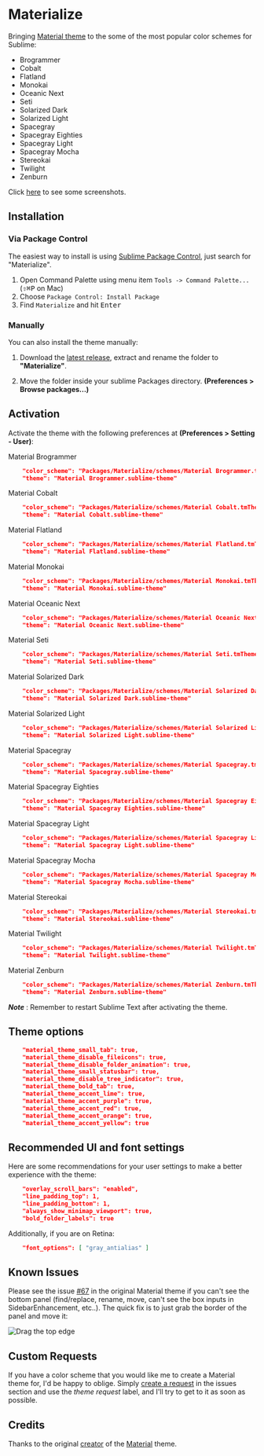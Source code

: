 # Materialize
Bringing [Material theme](https://github.com/equinusocio/material-theme) to the some of the most popular color schemes for Sublime:

* Brogrammer
* Cobalt
* Flatland
* Monokai
* Oceanic Next
* Seti
* Solarized Dark
* Solarized Light
* Spacegray
* Spacegray Eighties
* Spacegray Light
* Spacegray Mocha
* Stereokai
* Twilight
* Zenburn

Click [here](/Screenshots.md) to see some screenshots.

## Installation

### Via Package Control

The easiest way to install is using [Sublime Package Control](https://packagecontrol.io/installation), just search for "Materialize".

1. Open Command Palette using menu item `Tools -> Command Palette...` (<kbd>⇧</kbd><kbd>⌘</kbd><kbd>P</kbd> on Mac)
2. Choose `Package Control: Install Package`
3. Find `Materialize` and hit <kbd>Enter</kbd>


### Manually

You can also install the theme manually:

1. Download the [latest release](https://github.com/saadq/Materialize/releases/latest), extract and rename the folder to **"Materialize"**.

2. Move the folder inside your sublime Packages directory. **(Preferences > Browse packages...)**


## Activation
Activate the theme with the following preferences at  **(Preferences > Setting - User)**:

Material Brogrammer
```json
    "color_scheme": "Packages/Materialize/schemes/Material Brogrammer.tmTheme",
    "theme": "Material Brogrammer.sublime-theme"
```

Material Cobalt
```json
    "color_scheme": "Packages/Materialize/schemes/Material Cobalt.tmTheme",
    "theme": "Material Cobalt.sublime-theme"
```

Material Flatland
```json
    "color_scheme": "Packages/Materialize/schemes/Material Flatland.tmTheme",
    "theme": "Material Flatland.sublime-theme"
```

Material Monokai
```json
    "color_scheme": "Packages/Materialize/schemes/Material Monokai.tmTheme",
    "theme": "Material Monokai.sublime-theme"
```

Material Oceanic Next
```json
    "color_scheme": "Packages/Materialize/schemes/Material Oceanic Next.tmTheme",
    "theme": "Material Oceanic Next.sublime-theme"
```

Material Seti
```json
    "color_scheme": "Packages/Materialize/schemes/Material Seti.tmTheme",
    "theme": "Material Seti.sublime-theme"
```

Material Solarized Dark
```json
    "color_scheme": "Packages/Materialize/schemes/Material Solarized Dark.tmTheme",
    "theme": "Material Solarized Dark.sublime-theme"
```

Material Solarized Light
```json
    "color_scheme": "Packages/Materialize/schemes/Material Solarized Light.tmTheme",
    "theme": "Material Solarized Light.sublime-theme"
```

Material Spacegray
```json
    "color_scheme": "Packages/Materialize/schemes/Material Spacegray.tmTheme",
    "theme": "Material Spacegray.sublime-theme"
```

Material Spacegray Eighties
```json
    "color_scheme": "Packages/Materialize/schemes/Material Spacegray Eighties.tmTheme",
    "theme": "Material Spacegray Eighties.sublime-theme"
```

Material Spacegray Light
```json
    "color_scheme": "Packages/Materialize/schemes/Material Spacegray Light.tmTheme",
    "theme": "Material Spacegray Light.sublime-theme"
```

Material Spacegray Mocha
```json
    "color_scheme": "Packages/Materialize/schemes/Material Spacegray Mocha.tmTheme",
    "theme": "Material Spacegray Mocha.sublime-theme"
```

Material Stereokai
```json
    "color_scheme": "Packages/Materialize/schemes/Material Stereokai.tmTheme",
    "theme": "Material Stereokai.sublime-theme"
```

Material Twilight
```json
    "color_scheme": "Packages/Materialize/schemes/Material Twilight.tmTheme",
    "theme": "Material Twilight.sublime-theme"
```

Material Zenburn
```json
    "color_scheme": "Packages/Materialize/schemes/Material Zenburn.tmTheme",
    "theme": "Material Zenburn.sublime-theme"
```

***Note*** : Remember to restart Sublime Text after activating the theme.

## Theme options

```json
    "material_theme_small_tab": true,
    "material_theme_disable_fileicons": true,
    "material_theme_disable_folder_animation": true,
    "material_theme_small_statusbar": true,
    "material_theme_disable_tree_indicator": true,
    "material_theme_bold_tab": true,
    "material_theme_accent_lime": true,
    "material_theme_accent_purple": true,
    "material_theme_accent_red": true,
    "material_theme_accent_orange": true,
    "material_theme_accent_yellow": true
```

## Recommended UI and font settings
Here are some recommendations for your user settings to make a better experience with the theme:

```json
    "overlay_scroll_bars": "enabled",
    "line_padding_top": 1,
    "line_padding_bottom": 1,
    "always_show_minimap_viewport": true,
    "bold_folder_labels": true
```

Additionally, if you are on Retina:

```json
    "font_options": [ "gray_antialias" ]
```

## Known Issues
Please see the issue [#67](https://github.com/equinusocio/material-theme/issues/67) in the original Material theme if you can't see the bottom panel (find/replace, rename, move, can't see the box inputs in SidebarEnhancement, etc..). The quick fix is to just grab the border of the panel and move it:

![Drag the top edge](https://cloud.githubusercontent.com/assets/474329/8178894/a0dd09c0-1412-11e5-8ecf-f7f9ade439ae.gif)


## Custom Requests
If you have a color scheme that you would like me to create a Material theme for, I'd be happy to oblige. Simply [create a request](https://github.com/saadq/Materialize/issues/new) in the issues section and use the *theme request* label, and I'll try to get to it as soon as possible.

## Credits
Thanks to the original [creator](https://github.com/equinusocio) of the [Material](https://github.com/equinusocio/material-theme) theme.
